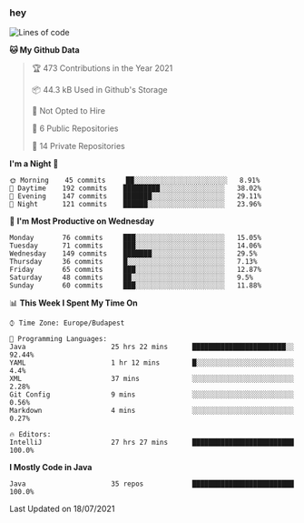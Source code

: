 ### hey

<!--START_SECTION:waka-->
![Lines of code](https://img.shields.io/badge/From%20Hello%20World%20I%27ve%20Written-62001%20lines%20of%20code-blue)

**🐱 My Github Data** 

> 🏆 473 Contributions in the Year 2021
 > 
> 📦 44.3 kB Used in Github's Storage 
 > 
> 🚫 Not Opted to Hire
 > 
> 📜 6 Public Repositories 
 > 
> 🔑 14 Private Repositories  
 > 
**I'm a Night 🦉** 

```text
🌞 Morning    45 commits     ██░░░░░░░░░░░░░░░░░░░░░░░   8.91% 
🌆 Daytime    192 commits    █████████░░░░░░░░░░░░░░░░   38.02% 
🌃 Evening    147 commits    ███████░░░░░░░░░░░░░░░░░░   29.11% 
🌙 Night      121 commits    ██████░░░░░░░░░░░░░░░░░░░   23.96%

```
📅 **I'm Most Productive on Wednesday** 

```text
Monday       76 commits     ███░░░░░░░░░░░░░░░░░░░░░░   15.05% 
Tuesday      71 commits     ███░░░░░░░░░░░░░░░░░░░░░░   14.06% 
Wednesday    149 commits    ███████░░░░░░░░░░░░░░░░░░   29.5% 
Thursday     36 commits     █░░░░░░░░░░░░░░░░░░░░░░░░   7.13% 
Friday       65 commits     ███░░░░░░░░░░░░░░░░░░░░░░   12.87% 
Saturday     48 commits     ██░░░░░░░░░░░░░░░░░░░░░░░   9.5% 
Sunday       60 commits     ███░░░░░░░░░░░░░░░░░░░░░░   11.88%

```


📊 **This Week I Spent My Time On** 

```text
⌚︎ Time Zone: Europe/Budapest

💬 Programming Languages: 
Java                     25 hrs 22 mins      ███████████████████████░░   92.44% 
YAML                     1 hr 12 mins        █░░░░░░░░░░░░░░░░░░░░░░░░   4.4% 
XML                      37 mins             ░░░░░░░░░░░░░░░░░░░░░░░░░   2.28% 
Git Config               9 mins              ░░░░░░░░░░░░░░░░░░░░░░░░░   0.56% 
Markdown                 4 mins              ░░░░░░░░░░░░░░░░░░░░░░░░░   0.27%

🔥 Editors: 
IntelliJ                 27 hrs 27 mins      █████████████████████████   100.0%

```

**I Mostly Code in Java** 

```text
Java                     35 repos            █████████████████████████   100.0%

```



 Last Updated on 18/07/2021
<!--END_SECTION:waka-->
